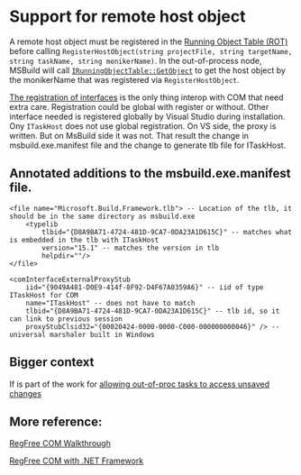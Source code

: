 # Support for remote host object

A remote host object must be registered in the [Running Object Table (ROT)](https://docs.microsoft.com/en-us/windows/desktop/api/objidl/nn-objidl-irunningobjecttable) before calling `RegisterHostObject(string projectFile, string targetName, string taskName, string monikerName)`. In the out-of-process node, MSBuild will call [`IRunningObjectTable::GetObject`](https://docs.microsoft.com/en-us/windows/desktop/api/objidl/nf-objidl-irunningobjecttable-getobject) to get the host object by the monikerName that was registered via `RegisterHostObject`.

[The registration of interfaces](https://docs.microsoft.com/en-us/dotnet/framework/interop/how-to-register-primary-interop-assemblies) is the only thing interop with COM that need extra care. Registration could be global with register or without. Other interface needed is registered globally by Visual Studio during installation. Ony `ITaskHost` does not use global registration. On VS side, the proxy is written. But on MsBuild side it was not. That result the change in msbuild.exe.manifest file and the change to generate tlb file for ITaskHost.

## Annotated additions to the msbuild.exe.manifest file.
```
<file name="Microsoft.Build.Framework.tlb"> -- Location of the tlb, it should be in the same directory as msbuild.exe
    <typelib
        tlbid="{D8A9BA71-4724-481D-9CA7-0DA23A1D615C}" -- matches what is embedded in the tlb with ITaskHost
        version="15.1" -- matches the version in tlb
        helpdir=""/>
</file>

<comInterfaceExternalProxyStub
    iid="{9049A481-D0E9-414f-8F92-D4F67A0359A6}" -- iid of type ITaskHost for COM
    name="ITaskHost" -- does not have to match
    tlbid="{D8A9BA71-4724-481D-9CA7-0DA23A1D615C}" -- tlb id, so it can link to previous session
    proxyStubClsid32="{00020424-0000-0000-C000-000000000046}" /> -- universal marshaler built in Windows
```

## Bigger context

If is part of the work for [allowing out-of-proc tasks to access unsaved changes](https://github.com/dotnet/project-system/issues/4406)

## More reference:

[RegFree COM Walkthrough](https://msdn.microsoft.com/library/ms973913.aspx)

[RegFree COM with .NET Framework](https://docs.microsoft.com/dotnet/framework/interop/configure-net-framework-based-com-components-for-reg)
